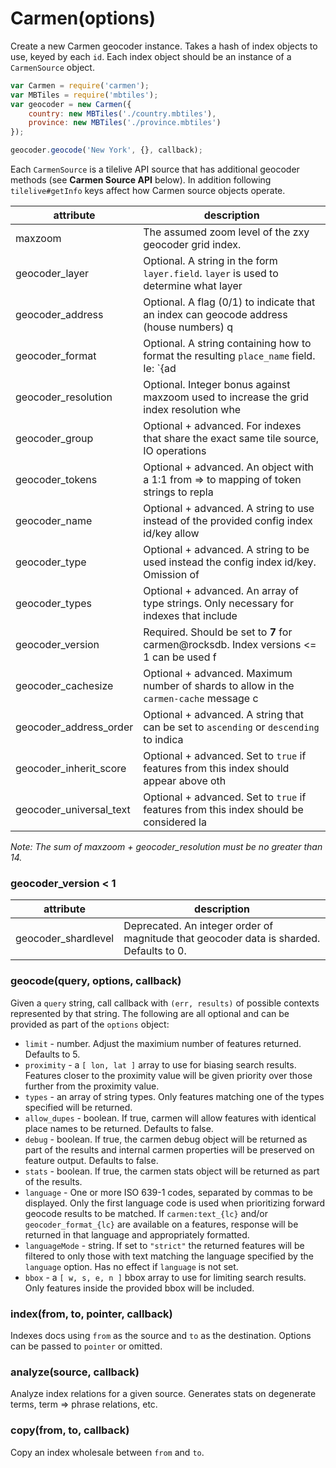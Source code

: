 # Carmen(options)

Create a new Carmen geocoder instance. Takes a hash of index objects to use,
keyed by each `id`. Each index object should be an instance of a `CarmenSource`
object.

```js
var Carmen = require('carmen');
var MBTiles = require('mbtiles');
var geocoder = new Carmen({
    country: new MBTiles('./country.mbtiles'),
    province: new MBTiles('./province.mbtiles')
});

geocoder.geocode('New York', {}, callback);
```

Each `CarmenSource` is a tilelive API source that has additional geocoder
methods (see **Carmen Source API** below). In addition following
`tilelive#getInfo` keys affect how Carmen source objects operate.

| attribute               | description                                                                            |
|-------------------------|----------------------------------------------------------------------------------------|
| maxzoom                 | The assumed zoom level of the zxy geocoder grid index.                                 |
| geocoder_layer          | Optional. A string in the form `layer.field`. `layer` is used to determine what layer  | to query for context operations. Defaults to the first layer found in a vector source.
| geocoder_address        | Optional. A flag (0/1) to indicate that an index can geocode address (house numbers) q | ueries. Defaults to 0.
| geocoder_format         | Optional. A string containing how to format the resulting `place_name` field. Ie: `{ad | dress._number} {address._name} {place._name}` where `address`/`place` are the extid of a given index and `_name`/`_number` are internal carmen designators to replace with the first text value from `carmen:text` & the matched address. This string can also map to string properties on the geojson. ie `{extid.title}` would be replace with `feature.properties.title` for the indexed GeoJSON for the given extid. By adding multiple `geocoder_format` keys with a language tag (e.g. `geocoder_format_zh`), multiple formats can be supported and engaged by using a `language` flag. See `test/geocoder-unit.address-format.test.js` for more examples.
| geocoder_resolution     | Optional. Integer bonus against maxzoom used to increase the grid index resolution whe | n indexing. Defaults to 0.
| geocoder_group          | Optional + advanced. For indexes that share the exact same tile source, IO operations  | can be grouped. No default.
| geocoder_tokens         | Optional + advanced. An object with a 1:1 from => to mapping of token strings to repla | ce in input queries. e.g. 'Streets' => 'St'.
| geocoder_name           | Optional + advanced. A string to use instead of the provided config index id/key allow | ing multiple indexes to be treated as a single "logical" index.
| geocoder_type           | Optional + advanced. A string to be used instead the config index id/key. Omission of  | this falls back to geocoder_name and then to the id.
| geocoder_types          | Optional + advanced. An array of type strings. Only necessary for indexes that include | multitype features.
| geocoder_version        | Required. Should be set to **7** for carmen@rocksdb. Index versions <= 1 can be used f | or reverse geocoding but not forward.
| geocoder_cachesize      | Optional + advanced. Maximum number of shards to allow in the `carmen-cache` message c | ache. Defaults uptream to 65536 (maximum number of possible shards).
| geocoder_address_order  | Optional + advanced. A string that can be set to `ascending` or `descending` to indica | te the expected ordering of address components for an index. Defaults to `ascending`.
| geocoder_inherit_score  | Optional + advanced. Set to `true` if features from this index should appear above oth | er identically (ish) named parent features that are part of its context (e.g. promote New York (city) promoted above New York (state)). Defaults to `false`.
| geocoder_universal_text | Optional + advanced. Set to `true` if features from this index should be considered la | nguage agnostic (e.g. postcodes). They will bypass the `languageMode=strict` flag and the `carmen:text` field will be treated as compatible with any language. Defaults to `false`.

*Note: The sum of maxzoom + geocoder_resolution must be no greater than 14.*

### geocoder_version < 1

attribute               | description
------------------------|------------
geocoder_shardlevel     | Deprecated. An integer order of magnitude that geocoder data is sharded. Defaults to 0.

### geocode(query, options, callback)

Given a `query` string, call callback with `(err, results)` of possible contexts
represented by that string. The following are all optional and can be provided
as part of the `options` object:

- `limit` - number. Adjust the maximium number of features returned. Defaults to 5.
- `proximity` - a `[ lon, lat ]` array to use for biasing search results.
  Features closer to the proximity value will be given priority over those
  further from the proximity value.
- `types` - an array of string types. Only features matching one of the types
  specified will be returned.
- `allow_dupes` - boolean. If true, carmen will allow features with identical
  place names to be returned. Defaults to false.
- `debug` - boolean. If true, the carmen debug object will be returned as part
  of the results and internal carmen properties will be preserved on feature
  output. Defaults to false.
- `stats` - boolean. If true, the carmen stats object will be returned as part
  of the results.
- `language` - One or more ISO 639-1 codes, separated by commas to be displayed.
  Only the first language code is used when prioritizing forward geocode results
  to be matched. If `carmen:text_{lc}` and/or `geocoder_format_{lc}` are
  available on a features, response will be returned in that language and
  appropriately formatted.
- `languageMode` - string. If set to `"strict"` the returned features will be
  filtered to only those with text matching the language specified by the
  `language` option. Has no effect if `language` is not set.
- `bbox` - a `[ w, s, e, n ]` bbox array to use for limiting search results.
  Only features inside the provided bbox will be included.

### index(from, to, pointer, callback)

Indexes docs using `from` as the source and `to` as the destination. Options can
be passed to `pointer` or omitted.

### analyze(source, callback)

Analyze index relations for a given source. Generates stats on degenerate terms,
term => phrase relations, etc.

### copy(from, to, callback)

Copy an index wholesale between `from` and `to`.
